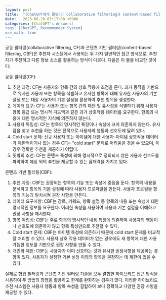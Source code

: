 ```yaml
---
layout: post
title:  "[ChatGPT에게 물었다] Collaborative filtering과 content-based filtering의 특징은?"
date:   2023-06-20 03:17:00 +0900
categories: [ChatGPT's Answers]
tags: [ChatGPT, Recommender System]
use_math: true
---
```


공동 필터링(collaborative filtering, CF)과 콘텐츠 기반 필터링(content-based filtering, CBF)은 추천자 시스템에서 사용되는 두 가지 일반적인 접근 방식으로, 추천자가 추천하고 다른 정보 소스를 활용하는 방식이 다르다. 다음은 이 둘을 비교한 것이다:

공동 필터링(CF):
1. 추천 과정: CF는 사용자와 항목 간의 상호 작용에 초점을 둔다. 과거 동작을 기반으로 유사한 사용자 또는 항목을 식별하고 유사한 항목에 대해 유사한 사용자의 기본 설정 또는 대상 사용자의 기본 설정을 활용하여 추천 항목을 생성한다.
2. 데이터 요구: CF는 사용자 또는 항목 간의 패턴 및 유사성을 식별하기 위해 사용자 항목 등급 또는 명시적 피드백과 같은 과거 상호작용 데이터를 요구한다. 항목의 내용에 대한 명시적인 지식에 의존하지 않는다.
3. 사용자 독립성: CF는 항목의 명시적인 특징이나 속성에 크게 의존하지 않는다. 유사점을 찾고 추천을 하는 것은 전적으로 사용자의 행동과 선호도에 달려 있다.
4. Cold start 문제: 신규 사용자 또는 아이템에 대한 사용자-아이템 상호작용 데이터가 제한적이거나 없는 경우 CF는 "cold start" 문제로 어려움을 겪을 수 있으며, 이 경우 정확한 추천을 제공하기 어렵다.
5. 뜻밖의 추천: CF는 콘텐츠 특성에 의해 명시적으로 정의되지 않은 사용자 선호도를 파악하여 예상 외의 추천을 제공할 수 있는 잠재력을 가지고 있다.

콘텐츠 기반 필터링(CBF):
1. 추천 과정: CBF는 권장되는 항목의 기능 또는 속성에 중점을 둔다. 항목의 내용을 분석하고 항목의 기본 설정에 따라 사용자 프로파일을 만든다. 사용자 프로필을 항목의 기능과 일치시켜 권장 사항을 만든다.
2. 데이터 요구사항: CBF는 장르, 키워드, 항목 설명 등 항목의 내용 또는 속성에 대한 명시적인 정보를 요구한다. 이러한 속성을 사용하여 사용자 기본 설정을 이해하고 권장 사항을 제시한다.
3. 항목 독립성: CBF는 주로 항목의 명시적인 내용 특징에 의존하며 사용자의 행동이나 선호도에 의존하지 않고 항목 특성만으로 추천할 수 있다.
4. Cold start 문제: CBF는 아이템 특성에 의존하기 때문에 cold start 문제를 비교적 잘 처리할 수 있다. 사용자 상호 작용 데이터가 없는 경우에도 새 항목에 대한 사용 가능한 정보를 기반으로 권장 사항을 만들 수 있다.
5. 개인화 제한: CBF는 사용자가 이미 선호하는 것과 유사한 권장사항을 제공하는 경향이 있다. 사용자가 설정한 기본 설정 이외의 항목을 권장하는 데 제한이 있을 수 있다.

실제로 협업 필터링과 콘텐츠 기반 필터링 기술을 모두 결합한 하이브리드 접근 방식을 사용하여 두 방법의 장점을 활용하고 한계를 완화하는 경우가 많다. 이러한 하이브리드 추천 시스템은 사용자 행동과 항목 속성을 결합하여 보다 정확하고 다양한 권장 사항을 제공할 수 있다.